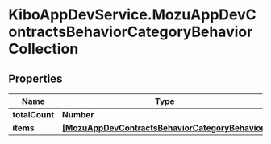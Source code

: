 # KiboAppDevService.MozuAppDevContractsBehaviorCategoryBehaviorCollection

## Properties

Name | Type | Description | Notes
------------ | ------------- | ------------- | -------------
**totalCount** | **Number** |  | [optional] 
**items** | [**[MozuAppDevContractsBehaviorCategoryBehavior]**](MozuAppDevContractsBehaviorCategoryBehavior.md) |  | [optional] 


